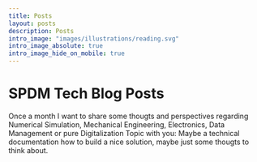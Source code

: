 ```yaml
---
title: Posts
layout: posts
description: Posts
intro_image: "images/illustrations/reading.svg"
intro_image_absolute: true
intro_image_hide_on_mobile: true
---
```


# SPDM Tech Blog Posts

Once a month I want to share some thougts and perspectives regarding Numerical Simulation, Mechanical Engineering, Electronics, Data Management or pure Digitalization Topic with you: Maybe a technical documentation how to build a nice solution, maybe just some thougts to think about.    
